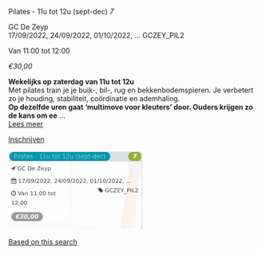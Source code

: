 Pilates - 11u tot 12u (sept-dec) *7*

GC De Zeyp  
17/09/2022, 24/09/2022, 01/10/2022, ... GCZEY\_PIL2  

Van 11:00 tot 12:00

*€30,00*

  

  

**Wekelijks op zaterdag van 11u tot 12u**  
Met pilates train je je buik-, bil-, rug en bekkenbodemspieren. Je verbetert zo je houding, stabiliteit, coördinatie en ademhaling.  
**Op dezelfde uren gaat ‘multimove voor kleuters’ door. Ouders krijgen zo de kans om ee** ...  
[Lees meer](https://tickets.vgc.be/activity/subscribe/GCZEY_PIL2)

[Inschrijven](https://tickets.vgc.be/activity/subscribe/GCZEY_PIL2)

![](80252.png)

[Based on this search](https://tickets.vgc.be/activity/index?&vrijeplaatsen=1&Age%5B%5D=4%2C6&entity=276)